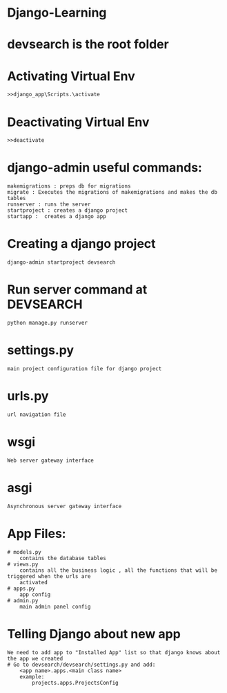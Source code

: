 # Django-Learning
# devsearch is the root folder
# Activating Virtual Env
    >>django_app\Scripts.\activate

# Deactivating Virtual Env
    >>deactivate

# django-admin useful commands:
    makemigrations : preps db for migrations
    migrate : Executes the migrations of makemigrations and makes the db tables
    runserver : runs the server
    startproject : creates a django project
    startapp :  creates a django app

# Creating a django project
    django-admin startproject devsearch 

# Run server command at DEVSEARCH
    python manage.py runserver

# settings.py 
    main project configuration file for django project

# urls.py
    url navigation file 
# wsgi
    Web server gateway interface
# asgi
    Asynchronous server gateway interface

# App Files:
    # models.py
        contains the database tables
    # views.py 
        contains all the business logic , all the functions that will be triggered when the urls are
        activated
    # apps.py
        app config
    # admin.py
        main admin panel config

# Telling Django about new app
    We need to add app to "Installed App" list so that django knows about the app we created
    # Go to devsearch/devsearch/settings.py and add:
        <app name>.apps.<main class name>
        example:
            projects.apps.ProjectsConfig
